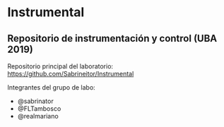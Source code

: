 # Instrumental

## Repositorio de instrumentación y control (UBA 2019)

Repositorio principal del laboratorio: https://github.com/Sabrineitor/Instrumental

Integrantes del grupo de labo:
 * @sabrinator
 * @FLTambosco
 * @realmariano
